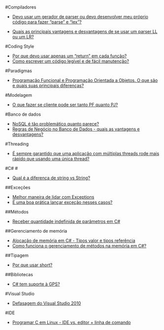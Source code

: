 #Compiladores

- [Devo usar um gerador de parser ou devo desenvolver meu próprio código para fazer “parse” e “lex”?](http://pt.stackoverflow.com/q/2130/101)

- [Quais as principais vantagens e desvantagens de se usar um parser LL ou um LR?](http://pt.stackoverflow.com/q/2044/101)

#Coding Style

- [Por que devo usar apenas um “return” em cada função?](http://pt.stackoverflow.com/q/2477/101)
- [Como escrever um código legível e de fácil manutenção?](http://pt.stackoverflow.com/q/13890/101)

#Paradigmas

- [Programação Funcional e Programação Orientada a Objetos. O que são e quais suas principais diferenças?](http://pt.stackoverflow.com/a/13388/101)

#Modelagem

- [O que fazer se cliente pode ser tanto PF quanto PJ?](http://pt.stackoverflow.com/q/14839/101)

#Banco de dados

- [NoSQL é tão problemático quanto parece?](http://pt.stackoverflow.com/q/14533/101)
- [Regras de Negócio no Banco de Dados - quais as vantagens e desvantagens?](http://pt.stackoverflow.com/q/15739/101)

#Threading

- [É sempre garantido que uma aplicação com múltiplas threads rode mais rápido que usando uma única thread?](http://pt.stackoverflow.com/q/1946/101)

#C# #

- [Qual é a diferença de string vs String?](http://pt.stackoverflow.com/a/3787/101)

##Exceções

- [Melhor maneira de lidar com Exceptions](http://pt.stackoverflow.com/a/13611/101)
- [É uma boa prática lançar exceção nesses casos?](http://pt.stackoverflow.com/q/15261/101)

##Métodos

- [Receber quantidade indefinida de parâmetros em C#](http://pt.stackoverflow.com/q/14532/101)

##Gerenciamento de memória

- [Alocação de memória em C# - Tipos valor e tipos referência](http://pt.stackoverflow.com/q/14490/101)
- [Como funciona o gerenciamento de métodos na memória em C#?](http://pt.stackoverflow.com/q/14334/101)

##Tipagem

- [Por que usar short?](http://pt.stackoverflow.com/q/13930/101)

##Bibliotecas

- [C# tem suporte à GPS?](http://pt.stackoverflow.com/q/14856/101)

#Visual Studio

- [Defasagem do Visual Studio 2010](http://pt.stackoverflow.com/q/14704/101)

#IDE

- [Programar C em Linux - IDE vs. editor + linha de comando](http://pt.stackoverflow.com/q/15794/101)
